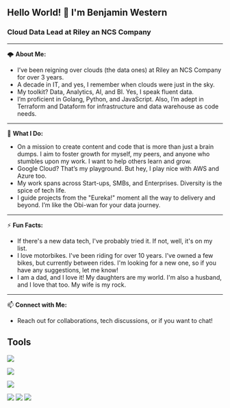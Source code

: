 ## Hello World! 👋 I'm Benjamin Western

### Cloud Data Lead at Riley an NCS Company
___

🌩️ **About Me:**
-   I’ve been reigning over clouds (the data ones) at Riley an NCS Company for over 3 years.
-   A decade in IT, and yes, I remember when clouds were just in the sky.
-   My toolkit? Data, Analytics, AI, and BI. Yes, I speak fluent data.
-   I’m proficient in Golang, Python, and JavaScript. Also, I’m adept in Terraform and Dataform for infrastructure and data warehouse as code needs.
___

🚀 **What I Do:**
-   On a mission to create content and code that is more than just a brain dumps. I aim to foster growth for myself, my peers, and anyone who stumbles upon my work. I want to help others learn and grow.
-   Google Cloud? That’s my playground. But hey, I play nice with AWS and Azure too.
-   My work spans across Start-ups, SMBs, and Enterprises. Diversity is the spice of tech life.
-   I guide projects from the "Eureka!" moment all the way to delivery and beyond. I’m like the Obi-wan for your data journey.
___

⚡ **Fun Facts:**
-   If there's a new data tech, I've probably tried it. If not, well, it's on my list.
-   I love motorbikes. I've been riding for over 10 years. I've owned a few bikes, but currently between rides. I'm looking for a new one, so if you have any suggestions, let me know!
-   I am a dad, and I love it! My daughters are my world. I'm also a husband, and I love that too. My wife is my rock.
___

📫 **Connect with Me:**
-   Reach out for collaborations, tech discussions, or if you want to chat!


## Tools
![](https://img.shields.io/badge/OS-MacOS-informational?style=for-the-badge&logo=apple&logoColor=white&color=blue)

![](https://img.shields.io/badge/Editor-NeoVim-informational?style=for-the-badge&logo=neovim&logoColor=white&color=blue)

![](https://img.shields.io/badge/Notes-Obsidian-informational?style=for-the-badge&logo=obsidian&logoColor=white&color=blue)

![](https://img.shields.io/badge/Terminal-Warp-informational?style=for-the-badge&logo=warp&logoColor=white&color=blue)
![](https://img.shields.io/badge/Shell-Zsh-informational?style=for-the-badge&logo=gnu-bash&logoColor=white&color=blue)
![](https://img.shields.io/badge/Multiplexer-Tmux-informational?style=for-the-badge&logo=tmux&logoColor=white&color=blue)
